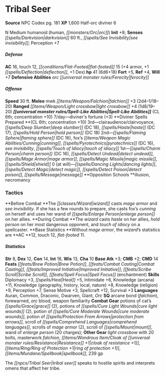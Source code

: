 ﻿---
cssclass: [monsters]
title1: Tribal Seer
title2: Tribal Seer
CR: 5
sources:
- name: NPC Codex
  page: 181
  link: http://paizo.com/products/btpy8v3a?Pathfinder-Roleplaying-Game-NPC-Codex
XP: 1600
race: Half-orc
classes:
- diviner 6
alignment: N
size: Medium
type: humanoid
subtypes:
- human
- orc
initiative:
  bonus: 8
senses:
  darkvision: 60
  see invisibility: true
AC:
  AC: 16
  touch: 12
  flat_footed: 15
  components:
    armor: 4
    deflection: 1
    dex: 1
HP:
  HP: 41
  long: 6d6+18
saves:
  fort: 5
  ref: 4
  will: 7
defensive_abilities:
- orc ferocity
speeds:
  base: 30
attacks:
  melee:
  - - text: mwk falchion +3 (2d4-1/18-20)
      entries:
      - - damage: 2d4-1
          crit_range: 18-20
      attack: mwk falchion
      bonus:
      - 3
  ranged:
  - - text: light crossbow +4 (1d8/19-20)
      entries:
      - - damage: 1d8
          crit_range: 19-20
      attack: light crossbow
      bonus:
      - 4
spell_like_abilities:
  entries:
  - name: diviner's fortune
    source: default
    freq: 7/day
    other: '+3'
  sources:
  - name: default
    CL: 6
    concentration: 10
spells:
  entries:
  - name: clairaudience/clairvoyance
    source: Diviner
    level: 3
  - name: deep slumber
    source: Diviner
    level: 3
    DC: 18
  - name: haste
    source: Diviner
    level: 3
    DC: 17
  - name: hold person
    source: Diviner
    level: 3
    DC: 18
  - name: flaming sphere
    source: Diviner
    level: 2
    DC: 16
  - name: fox's cunning
    source: Diviner
    level: 2
  - name: pyrotechnics
    source: Diviner
    level: 2
    DC: 16
  - name: see invisibility
    source: Diviner
    level: 2
  - name: touch of idiocy
    source: Diviner
    level: 2
  - name: charm person
    source: Diviner
    level: 1
    DC: 16
  - name: detect undead
    source: Diviner
    level: 1
  - name: mage armor
    source: Diviner
    level: 1
  - name: magic missile
    source: Diviner
    level: 1
  - name: shield
    source: Diviner
    level: 1
  - name: dancing lights
    source: Diviner
    level: 0
  - name: detect magic
    source: Diviner
    level: 0
  - name: detect poison
    source: Diviner
    level: 0
  - name: message
    source: Diviner
    level: 0
  sources:
  - name: Diviner
    type: prepared
    CL: 6
    concentration: 10
    slots:
      0: at-will
    opposition_schools:
    - illusion
    - necromancy
tactics:
  Before Combat: The wizard casts mage armor and see invisibility. If she has a few
    rounds to prepare, she casts fox's cunning on herself and uses her wand of enlarge
    person on her allies.
  During Combat: The wizard casts haste on her allies, hold person on her most dangerous
    opponent, and touch of idiocy on a spellcaster.
  Base Statistics: Without mage armor, the wizard's statistics are AC 12, touch 12,
    flat-footed 11.
ability_scores:
  STR: 8
  DEX: 12
  CON: 14
  INT: 18
  WIS: 13
  CHA: 10
BAB: 3
CMB: 2
CMD: 14
feats:
- name: Brew Potion
- name: Combat Casting
- name: Improved Initiative
- name: Scribe Scroll
- name: Spell Focus (enchantment)
skills:
  Diplomacy: 3
  Heal: 5
  Intimidate: 6
  Knowledge (arcana): 11
  Knowledge (geography): 8
  Knowledge (history): 8
  Knowledge (local): 8
  Knowledge (nature): 8
  Knowledge (religion): 9
  Perception: 7
  Sense Motive: 3
  Spellcraft: 12
  Survival: 3
languages:
- Auran
- Common
- Draconic
- Dwarven
- Giant
- Orc
special_qualities:
- arcane bond (falchion)
- forewarned
- orc blood
- weapon familiarity
gear:
  combat:
  - potions of cat's grace (2)
  - potions of cure light wounds (2)
  - potion of cure moderate wounds
  - potion of protection from arrows
  - scroll of comprehend languages
  - scrolls of mage armor (2)
  - scroll of mount
  - wand of enlarge person (20 charges)
  other:
  - light crossbow with 20 bolts
  - masterwork falchion
  - cloak of resistance +1
  - ring of protection +1
  - spellbook
  - 239 gp
desc_long: The tribal seer speaks to hostile spirits and interprets omens that affect
  her tribe.

---

# Tribal Seer

**Source** NPC Codex pg. 181
**XP** 1,600
Half-orc diviner 6

N Medium humanoid (human, _[[monsters/Orc|orc]]_)
**Init** +8; **Senses** _[[spells/Darkvision|darkvision]]_ 60 ft., _[[spells/See Invisibility|see invisibility]]_; Perception +7

##### Defense

**AC** 16, touch 12, _[[conditions/Flat-Footed|flat-footed]]_ 15 (+4 armor, +1 _[[spells/Deflection|deflection]]_, +1 Dex)
**hp** 41 (6d6+18)
**Fort** +5, **Ref** +4, **Will** +7
**Defensive Abilities** _orc_ _[[universal monster rules/Ferocity|ferocity]]_

##### Offense
**Speed** 30 ft.
**Melee** mwk _[[items/Weapon/Falchion|falchion]]_ +3 (2d4–1/18–20)
**Ranged** _[[items/Weapon/Light crossbow|light crossbow]]_ +4 (1d8/19–20)
**_[[universal monster rules/Spell-Like Abilities|Spell-Like Abilities]]_** (CL 6th; concentration +10)
7/day—diviner's fortune (+3)
**Diviner Spells Prepared **(CL 6th; concentration +10)
3rd—clairaudience/clairvoyance, _[[spells/Deep Slumber|deep slumber]]_ (DC 18), _[[spells/Haste|haste]]_ (DC 17), _[[spells/Hold Person|hold person]]_ (DC 18)
2nd—_[[spells/Flaming Sphere|flaming sphere]]_ (DC 16), fox’s _[[items/Weapon Magic Abilities/Cunning|cunning]]_, _[[spells/Pyrotechnics|pyrotechnics]]_ (DC 16), _see invisibility_, _[[spells/Touch of Idiocy|touch of idiocy]]_
1st—_[[spells/Charm Person|charm person]]_ (DC 16), _[[spells/Detect Undead|detect undead]]_, _[[spells/Mage Armor|mage armor]]_, _[[spells/Magic Missile|magic missile]]_, _[[spells/Shield|shield]]_
0 (at will)—_[[spells/Dancing Lights|dancing lights]]_, _[[spells/Detect Magic|detect magic]]_, _[[spells/Detect Poison|detect poison]]_, _[[spells/Message|message]]_
**Opposition Schools **illusion, necromancy

### Tactics

**Before Combat **The _[[classes/Wizard|wizard]]_ casts _mage armor_ and _see invisibility_. If she has a few rounds to prepare, she casts fox’s _cunning_ on herself and uses her wand of _[[spells/Enlarge Person|enlarge person]]_ on her allies.
**During Combat **The _wizard_ casts _haste_ on her allies, _hold person_ on her most dangerous opponent, and _touch of idiocy_ on a spellcaster.
**Base Statistics **Without _mage armor_, the _wizard_’s statistics are **AC **12, touch 12, _flat-footed_ 11.

##### Statistics
**Str** 8, **Dex** 12, **Con** 14, **Int** 18, **Wis** 13, **Cha** 10
**Base Atk** +3; **CMB** +2; **CMD** 14
**Feats** _[[feats/Brew Potion|Brew Potion]]_, _[[feats/Combat Casting|Combat Casting]]_, _[[feats/Improved Initiative|Improved Initiative]]_, _[[feats/Scribe Scroll|Scribe Scroll]]_, _[[feats/Spell Focus|Spell Focus]]_ (enchantment)
**Skills** Diplomacy +3, _[[spells/Heal|Heal]]_ +5, Intimidate +6, Knowledge (arcana) +11, Knowledge (geography, history, local, nature) +8, Knowledge (religion) +9, Perception +7, Sense Motive +3, Spellcraft +12, Survival +3
**Languages** Auran, Common, Draconic, Dwarven, Giant, _Orc_
**SQ** arcane bond (_falchion_), forewarned, _orc_ blood, weapon familiarity
**Combat Gear** potions of cat’s _[[spells/Grace|grace]]_ (2), potions of _[[spells/Cure Light Wounds|cure light wounds]]_ (2), potion of _[[spells/Cure Moderate Wounds|cure moderate wounds]]_, potion of _[[spells/Protection From Arrows|protection from arrows]]_, scroll of _[[spells/Comprehend Languages|comprehend languages]]_, scrolls of _mage armor_ (2), scroll of _[[spells/Mount|mount]]_, wand of _enlarge person_ (20 charges); **Other Gear** _light crossbow_ with 20 bolts, masterwork _falchion_, _[[items/Wondrous Item/Cloak of _[[universal monster rules/Resistance|Resistance]]_ +1|cloak of _resistance_ +1]]_, _[[items/Ring/Ring of Protection +1|ring of protection +1]]_, _[[items/Mundane/Spellbook|spellbook]]_, 239 gp

The _[[npcs/Tribal Seer|tribal seer]]_ speaks to hostile spirits and interprets omens that affect her tribe.